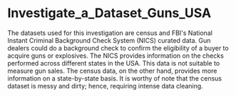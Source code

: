 # Investigate_a_Dataset_Guns_USA
The datasets used for this investigation are census and FBI's National Instant Criminal Background Check System (NICS) curated data. Gun dealers could do a background check to confirm the eligibility of a buyer to acquire guns or explosives. The NICS provides information on the checks performed across different states in the USA. This data is not suitable to measure gun sales. The census data, on the other hand, provides more information on a state-by-state basis. It is worthy of note that the census dataset is messy and dirty; hence, requiring intense data cleaning.
